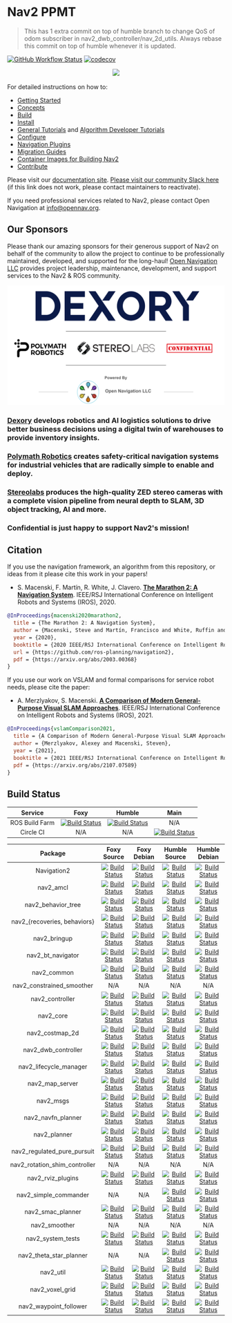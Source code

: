 # Nav2 PPMT

> This has 1 extra commit on top of humble branch to change QoS of odom subscriber in nav2_dwb_controller/nav_2d_utils. Always rebase this commit on top of humble whenever it is updated.

[![GitHub Workflow Status](https://github.com/ros-planning/navigation2/actions/workflows/update_ci_image.yaml/badge.svg)](https://github.com/ros-planning/navigation2/actions/workflows/update_ci_image.yaml)
[![codecov](https://codecov.io/gh/ros-planning/navigation2/branch/main/graph/badge.svg)](https://codecov.io/gh/ros-planning/navigation2)

<p align="center">
  <img height="300" src="doc/nav2_logo.png" />
</p>

For detailed instructions on how to:
- [Getting Started](https://navigation.ros.org/getting_started/index.html)
- [Concepts](https://navigation.ros.org/concepts/index.html)
- [Build](https://navigation.ros.org/development_guides/build_docs/index.html#build)
- [Install](https://navigation.ros.org/development_guides/build_docs/index.html#install)
- [General Tutorials](https://navigation.ros.org/tutorials/index.html) and [Algorithm Developer Tutorials](https://navigation.ros.org/plugin_tutorials/index.html)
- [Configure](https://navigation.ros.org/configuration/index.html)
- [Navigation Plugins](https://navigation.ros.org/plugins/index.html)
- [Migration Guides](https://navigation.ros.org/migration/index.html)
- [Container Images for Building Nav2](https://github.com/orgs/ros-planning/packages/container/package/navigation2)
- [Contribute](https://navigation.ros.org/development_guides/involvement_docs/index.html)

Please visit our [documentation site](https://navigation.ros.org/). [Please visit our community Slack here](https://join.slack.com/t/navigation2/shared_invite/zt-hu52lnnq-cKYjuhTY~sEMbZXL8p9tOw) (if this link does not work, please contact maintainers to reactivate).

If you need professional services related to Nav2, please contact Open Navigation at info@opennav.org.

## Our Sponsors

Please thank our amazing sponsors for their generous support of Nav2 on behalf of the community to allow the project to continue to be professionally maintained, developed, and supported for the long-haul! [Open Navigation LLC](https://www.opennav.org/) provides project leadership, maintenance, development, and support services to the Nav2 & ROS community. 

<p align="center">
  <img src="doc/sponsors_may_2023.png" />
</p>

### [Dexory](https://www.dexory.com/) develops robotics and AI logistics solutions to drive better business decisions using a digital twin of warehouses to provide inventory insights.

### [Polymath Robotics](https://www.polymathrobotics.com/) creates safety-critical navigation systems for industrial vehicles that are radically simple to enable and deploy.

### [Stereolabs](https://www.stereolabs.com/) produces the high-quality ZED stereo cameras with a complete vision pipeline from neural depth to SLAM, 3D object tracking, AI and more.

### Confidential is just happy to support Nav2's mission!


## Citation

If you use the navigation framework, an algorithm from this repository, or ideas from it
please cite this work in your papers!

 - S. Macenski, F. Martín, R. White, J. Clavero. [**The Marathon 2: A Navigation System**](https://arxiv.org/abs/2003.00368). IEEE/RSJ International Conference on Intelligent Robots and Systems (IROS), 2020.
 
 ```bibtex
 @InProceedings{macenski2020marathon2,
   title = {The Marathon 2: A Navigation System},
   author = {Macenski, Steve and Martín, Francisco and White, Ruffin and Ginés Clavero, Jonatan},
   year = {2020},
   booktitle = {2020 IEEE/RSJ International Conference on Intelligent Robots and Systems (IROS)},
   url = {https://github.com/ros-planning/navigation2},
   pdf = {https://arxiv.org/abs/2003.00368}
 }
```

 If you use our work on VSLAM and formal comparisons for service robot needs, please cite the paper:

 - A. Merzlyakov, S. Macenski. [**A Comparison of Modern General-Purpose Visual SLAM Approaches**](https://arxiv.org/abs/2107.07589). IEEE/RSJ International Conference on Intelligent Robots and Systems (IROS), 2021.

 ```bibtex
 @InProceedings{vslamComparison2021,
   title = {A Comparison of Modern General-Purpose Visual SLAM Approaches},
   author = {Merzlyakov, Alexey and Macenski, Steven},
   year = {2021},
   booktitle = {2021 IEEE/RSJ International Conference on Intelligent Robots and Systems (IROS)},
   pdf = {https://arxiv.org/abs/2107.07589}
 }
```

## Build Status

| Service | Foxy  | Humble | Main |
| :---: | :---: | :---: | :---: |
| ROS Build Farm | [![Build Status](http://build.ros2.org/job/Fdev__navigation2__ubuntu_focal_amd64/badge/icon)](http://build.ros2.org/job/Fdev__navigation2__ubuntu_focal_amd64/) | [![Build Status](https://build.ros2.org/job/Hdev__navigation2__ubuntu_jammy_amd64/badge/icon)](https://build.ros2.org/job/Hdev__navigation2__ubuntu_jammy_amd64/) | N/A |
| Circle CI | N/A | N/A | [![Build Status](https://circleci.com/gh/ros-planning/navigation2/tree/main.svg?style=svg)](https://circleci.com/gh/ros-planning/navigation2/tree/main) |


| Package | Foxy Source | Foxy Debian | Humble Source | Humble Debian |
| :---: | :---: | :---: | :---: | :---: |
| Navigation2 | [![Build Status](http://build.ros2.org/job/Fsrc_uF__navigation2__ubuntu_focal__source/badge/icon)](http://build.ros2.org/job/Fsrc_uF__navigation2__ubuntu_focal__source/) | [![Build Status](http://build.ros2.org/job/Fbin_uF64__navigation2__ubuntu_focal_amd64__binary/badge/icon)](http://build.ros2.org/job/Fbin_uF64__navigation2__ubuntu_focal_amd64__binary/) | [![Build Status](https://build.ros2.org/job/Hsrc_uJ__navigation2__ubuntu_jammy__source/badge/icon)](https://build.ros2.org/job/Hsrc_uJ__navigation2__ubuntu_jammy__source/) | [![Build Status](https://build.ros2.org/job/Hbin_uJ64__navigation2__ubuntu_jammy_amd64__binary/badge/icon)](https://build.ros2.org/job/Hbin_uJ64__navigation2__ubuntu_jammy_amd64__binary/) | 
| nav2_amcl | [![Build Status](http://build.ros2.org/job/Fsrc_uF__nav2_amcl__ubuntu_focal__source/badge/icon)](http://build.ros2.org/job/Fsrc_uF__nav2_amcl__ubuntu_focal__source/) | [![Build Status](http://build.ros2.org/job/Fbin_uF64__nav2_amcl__ubuntu_focal_amd64__binary/badge/icon)](http://build.ros2.org/job/Fbin_uF64__nav2_amcl__ubuntu_focal_amd64__binary/) | [![Build Status](https://build.ros2.org/job/Hsrc_uJ__nav2_amcl__ubuntu_jammy__source/badge/icon)](https://build.ros2.org/job/Hsrc_uJ__nav2_amcl__ubuntu_jammy__source/) | [![Build Status](https://build.ros2.org/job/Hbin_uJ64__nav2_amcl__ubuntu_jammy_amd64__binary/badge/icon)](https://build.ros2.org/job/Hbin_uJ64__nav2_amcl__ubuntu_jammy_amd64__binary/) |
| nav2_behavior_tree | [![Build Status](http://build.ros2.org/job/Fsrc_uF__nav2_behavior_tree__ubuntu_focal__source/badge/icon)](http://build.ros2.org/job/Fsrc_uF__nav2_behavior_tree__ubuntu_focal__source/) | [![Build Status](http://build.ros2.org/job/Fbin_uF64__nav2_behavior_tree__ubuntu_focal_amd64__binary/badge/icon)](http://build.ros2.org/job/Fbin_uF64__nav2_behavior_tree__ubuntu_focal_amd64__binary/) | [![Build Status](https://build.ros2.org/job/Hsrc_uJ__nav2_behavior_tree__ubuntu_jammy__source/badge/icon)](https://build.ros2.org/job/Hsrc_uJ__nav2_behavior_tree__ubuntu_jammy__source/) | [![Build Status](https://build.ros2.org/job/Hbin_uJ64__nav2_behavior_tree__ubuntu_jammy_amd64__binary/badge/icon)](https://build.ros2.org/job/Hbin_uJ64__nav2_behavior_tree__ubuntu_jammy_amd64__binary/) | 
| nav2_{recoveries, behaviors} | [![Build Status](http://build.ros2.org/job/Fsrc_uF__nav2_recoveries__ubuntu_focal__source/badge/icon)](http://build.ros2.org/job/Fsrc_uF__nav2_recoveries__ubuntu_focal__source/) | [![Build Status](http://build.ros2.org/job/Fbin_uF64__nav2_recoveries__ubuntu_focal_amd64__binary/badge/icon)](http://build.ros2.org/job/Fbin_uF64__nav2_recoveries__ubuntu_focal_amd64__binary/) | [![Build Status](https://build.ros2.org/job/Hsrc_uJ__nav2_behaviors__ubuntu_jammy__source/badge/icon)](https://build.ros2.org/job/Hsrc_uJ__nav2_behaviors__ubuntu_jammy__source/) | [![Build Status](https://build.ros2.org/job/Hbin_uJ64__nav2_behaviors__ubuntu_jammy_amd64__binary/badge/icon)](https://build.ros2.org/job/Hbin_uJ64__nav2_behaviors__ubuntu_jammy_amd64__binary/) |
| nav2_bringup | [![Build Status](http://build.ros2.org/job/Fsrc_uF__nav2_bringup__ubuntu_focal__source/badge/icon)](http://build.ros2.org/job/Fsrc_uF__nav2_bringup__ubuntu_focal__source/) | [![Build Status](http://build.ros2.org/job/Fbin_uF64__nav2_bringup__ubuntu_focal_amd64__binary/badge/icon)](http://build.ros2.org/job/Fbin_uF64__nav2_bringup__ubuntu_focal_amd64__binary/) | [![Build Status](https://build.ros2.org/job/Hsrc_uJ__nav2_bringup__ubuntu_jammy__source/badge/icon)](https://build.ros2.org/job/Hsrc_uJ__nav2_bringup__ubuntu_jammy__source/) | [![Build Status](https://build.ros2.org/job/Hbin_uJ64__nav2_bringup__ubuntu_jammy_amd64__binary/badge/icon)](https://build.ros2.org/job/Hbin_uJ64__nav2_bringup__ubuntu_jammy_amd64__binary/) |
| nav2_bt_navigator | [![Build Status](http://build.ros2.org/job/Fsrc_uF__nav2_bt_navigator__ubuntu_focal__source/badge/icon)](http://build.ros2.org/job/Fsrc_uF__nav2_bt_navigator__ubuntu_focal__source/) | [![Build Status](http://build.ros2.org/job/Fbin_uF64__nav2_bt_navigator__ubuntu_focal_amd64__binary/badge/icon)](http://build.ros2.org/job/Fbin_uF64__nav2_bt_navigator__ubuntu_focal_amd64__binary/) | [![Build Status](https://build.ros2.org/job/Hsrc_uJ__nav2_bt_navigator__ubuntu_jammy__source/badge/icon)](https://build.ros2.org/job/Hsrc_uJ__nav2_bt_navigator__ubuntu_jammy__source/) | [![Build Status](https://build.ros2.org/job/Hbin_uJ64__nav2_bt_navigator__ubuntu_jammy_amd64__binary/badge/icon)](https://build.ros2.org/job/Hbin_uJ64__nav2_bt_navigator__ubuntu_jammy_amd64__binary/) |
| nav2_common | [![Build Status](http://build.ros2.org/job/Fsrc_uF__nav2_common__ubuntu_focal__source/badge/icon)](http://build.ros2.org/job/Fsrc_uF__nav2_common__ubuntu_focal__source/) | [![Build Status](http://build.ros2.org/job/Fbin_uF64__nav2_common__ubuntu_focal_amd64__binary/badge/icon)](http://build.ros2.org/job/Fbin_uF64__nav2_common__ubuntu_focal_amd64__binary/) | [![Build Status](https://build.ros2.org/job/Hsrc_uJ__nav2_common__ubuntu_jammy__source/badge/icon)](https://build.ros2.org/job/Hsrc_uJ__nav2_common__ubuntu_jammy__source/) | [![Build Status](https://build.ros2.org/job/Hbin_uJ64__nav2_common__ubuntu_jammy_amd64__binary/badge/icon)](https://build.ros2.org/job/Hbin_uJ64__nav2_common__ubuntu_jammy_amd64__binary/) |
| nav2_constrained_smoother | N/A | N/A | N/A | N/A | [![Build Status](https://build.ros2.org/job/Hsrc_uJ__nav2_constrained_smoother__ubuntu_jammy__source/badge/icon)](https://build.ros2.org/job/Hsrc_uJ__nav2_constrained_smoother__ubuntu_jammy__source/) | [![Build Status](https://build.ros2.org/job/Hbin_uJ64__nav2_constrained_smoother__ubuntu_jammy_amd64__binary/badge/icon)](https://build.ros2.org/job/Hbin_uJ64__nav2_constrained_smoother__ubuntu_jammy_amd64__binary/) |
| nav2_controller | [![Build Status](http://build.ros2.org/job/Fsrc_uF__nav2_controller__ubuntu_focal__source/badge/icon)](http://build.ros2.org/job/Fsrc_uF__nav2_controller__ubuntu_focal__source/) | [![Build Status](http://build.ros2.org/job/Fbin_uF64__nav2_controller__ubuntu_focal_amd64__binary/badge/icon)](http://build.ros2.org/job/Fbin_uF64__nav2_controller__ubuntu_focal_amd64__binary/) | [![Build Status](https://build.ros2.org/job/Hsrc_uJ__nav2_controller__ubuntu_jammy__source/badge/icon)](https://build.ros2.org/job/Hsrc_uJ__nav2_controller__ubuntu_jammy__source/) | [![Build Status](https://build.ros2.org/job/Hbin_uJ64__nav2_controller__ubuntu_jammy_amd64__binary/badge/icon)](https://build.ros2.org/job/Hbin_uJ64__nav2_controller__ubuntu_jammy_amd64__binary/) |
| nav2_core | [![Build Status](http://build.ros2.org/job/Fsrc_uF__nav2_core__ubuntu_focal__source/badge/icon)](http://build.ros2.org/job/Fsrc_uF__nav2_core__ubuntu_focal__source/) | [![Build Status](http://build.ros2.org/job/Fbin_uF64__nav2_core__ubuntu_focal_amd64__binary/badge/icon)](http://build.ros2.org/job/Fbin_uF64__nav2_core__ubuntu_focal_amd64__binary/) | [![Build Status](https://build.ros2.org/job/Hsrc_uJ__nav2_core__ubuntu_jammy__source/badge/icon)](https://build.ros2.org/job/Hsrc_uJ__nav2_core__ubuntu_jammy__source/) | [![Build Status](https://build.ros2.org/job/Hbin_uJ64__nav2_core__ubuntu_jammy_amd64__binary/badge/icon)](https://build.ros2.org/job/Hbin_uJ64__nav2_core__ubuntu_jammy_amd64__binary/) |
| nav2_costmap_2d | [![Build Status](http://build.ros2.org/job/Fsrc_uF__nav2_costmap_2d__ubuntu_focal__source/badge/icon)](http://build.ros2.org/job/Fsrc_uF__nav2_costmap_2d__ubuntu_focal__source/) | [![Build Status](http://build.ros2.org/job/Fbin_uF64__nav2_costmap_2d__ubuntu_focal_amd64__binary/badge/icon)](http://build.ros2.org/job/Fbin_uF64__nav2_costmap_2d__ubuntu_focal_amd64__binary/) | [![Build Status](https://build.ros2.org/job/Hsrc_uJ__nav2_costmap_2d__ubuntu_jammy__source/badge/icon)](https://build.ros2.org/job/Hsrc_uJ__nav2_costmap_2d__ubuntu_jammy__source/) | [![Build Status](https://build.ros2.org/job/Hbin_uJ64__nav2_costmap_2d__ubuntu_jammy_amd64__binary/badge/icon)](https://build.ros2.org/job/Hbin_uJ64__nav2_costmap_2d__ubuntu_jammy_amd64__binary/) |
| nav2_dwb_controller | [![Build Status](http://build.ros2.org/job/Fsrc_uF__nav2_dwb_controller__ubuntu_focal__source/badge/icon)](http://build.ros2.org/job/Fsrc_uF__nav2_dwb_controller__ubuntu_focal__source/) | [![Build Status](http://build.ros2.org/job/Fbin_uF64__nav2_dwb_controller__ubuntu_focal_amd64__binary/badge/icon)](http://build.ros2.org/job/Fbin_uF64__nav2_dwb_controller__ubuntu_focal_amd64__binary/) | [![Build Status](https://build.ros2.org/job/Hsrc_uJ__nav2_dwb_controller__ubuntu_jammy__source/badge/icon)](https://build.ros2.org/job/Hsrc_uJ__nav2_dwb_controller__ubuntu_jammy__source/) | [![Build Status](https://build.ros2.org/job/Hbin_uJ64__nav2_dwb_controller__ubuntu_jammy_amd64__binary/badge/icon)](https://build.ros2.org/job/Hbin_uJ64__nav2_dwb_controller__ubuntu_jammy_amd64__binary/) |
| nav2_lifecycle_manager | [![Build Status](http://build.ros2.org/job/Fsrc_uF__nav2_lifecycle_manager__ubuntu_focal__source/badge/icon)](http://build.ros2.org/job/Fsrc_uF__nav2_lifecycle_manager__ubuntu_focal__source/) | [![Build Status](http://build.ros2.org/job/Fbin_uF64__nav2_lifecycle_manager__ubuntu_focal_amd64__binary/badge/icon)](http://build.ros2.org/job/Fbin_uF64__nav2_lifecycle_manager__ubuntu_focal_amd64__binary/) | [![Build Status](https://build.ros2.org/job/Hsrc_uJ__nav2_lifecycle_manager__ubuntu_jammy__source/badge/icon)](https://build.ros2.org/job/Hsrc_uJ__nav2_lifecycle_manager__ubuntu_jammy__source/) | [![Build Status](https://build.ros2.org/job/Hbin_uJ64__nav2_lifecycle_manager__ubuntu_jammy_amd64__binary/badge/icon)](https://build.ros2.org/job/Hbin_uJ64__nav2_lifecycle_manager__ubuntu_jammy_amd64__binary/) |
| nav2_map_server | [![Build Status](http://build.ros2.org/job/Fsrc_uF__nav2_map_server__ubuntu_focal__source/badge/icon)](http://build.ros2.org/job/Fsrc_uF__nav2_map_server__ubuntu_focal__source/) | [![Build Status](http://build.ros2.org/job/Fbin_uF64__nav2_map_server__ubuntu_focal_amd64__binary/badge/icon)](http://build.ros2.org/job/Fbin_uF64__nav2_map_server__ubuntu_focal_amd64__binary/) | [![Build Status](https://build.ros2.org/job/Hsrc_uJ__nav2_map_server__ubuntu_jammy__source/badge/icon)](https://build.ros2.org/job/Hsrc_uJ__nav2_map_server__ubuntu_jammy__source/) | [![Build Status](https://build.ros2.org/job/Hbin_uJ64__nav2_map_server__ubuntu_jammy_amd64__binary/badge/icon)](https://build.ros2.org/job/Hbin_uJ64__nav2_map_server__ubuntu_jammy_amd64__binary/) |
| nav2_msgs | [![Build Status](http://build.ros2.org/job/Fsrc_uF__nav2_msgs__ubuntu_focal__source/badge/icon)](http://build.ros2.org/job/Fsrc_uF__nav2_msgs__ubuntu_focal__source/) | [![Build Status](http://build.ros2.org/job/Fbin_uF64__nav2_msgs__ubuntu_focal_amd64__binary/badge/icon)](http://build.ros2.org/job/Fbin_uF64__nav2_msgs__ubuntu_focal_amd64__binary/) | [![Build Status](https://build.ros2.org/job/Hsrc_uJ__nav2_msgs__ubuntu_jammy__source/badge/icon)](https://build.ros2.org/job/Hsrc_uJ__nav2_msgs__ubuntu_jammy__source/) | [![Build Status](https://build.ros2.org/job/Hbin_uJ64__nav2_msgs__ubuntu_jammy_amd64__binary/badge/icon)](https://build.ros2.org/job/Hbin_uJ64__nav2_msgs__ubuntu_jammy_amd64__binary/) |
| nav2_navfn_planner | [![Build Status](http://build.ros2.org/job/Fsrc_uF__nav2_navfn_planner__ubuntu_focal__source/badge/icon)](http://build.ros2.org/job/Fsrc_uF__nav2_navfn_planner__ubuntu_focal__source/) | [![Build Status](http://build.ros2.org/job/Fbin_uF64__nav2_navfn_planner__ubuntu_focal_amd64__binary/badge/icon)](http://build.ros2.org/job/Fbin_uF64__nav2_navfn_planner__ubuntu_focal_amd64__binary/) | [![Build Status](https://build.ros2.org/job/Hsrc_uJ__nav2_navfn_planner__ubuntu_jammy__source/badge/icon)](https://build.ros2.org/job/Hsrc_uJ__nav2_navfn_planner__ubuntu_jammy__source/) | [![Build Status](https://build.ros2.org/job/Hbin_uJ64__nav2_navfn_planner__ubuntu_jammy_amd64__binary/badge/icon)](https://build.ros2.org/job/Hbin_uJ64__nav2_navfn_planner__ubuntu_jammy_amd64__binary/) |
| nav2_planner | [![Build Status](http://build.ros2.org/job/Fsrc_uF__nav2_planner__ubuntu_focal__source/badge/icon)](http://build.ros2.org/job/Fsrc_uF__nav2_planner__ubuntu_focal__source/) | [![Build Status](http://build.ros2.org/job/Fbin_uF64__nav2_planner__ubuntu_focal_amd64__binary/badge/icon)](http://build.ros2.org/job/Fbin_uF64__nav2_planner__ubuntu_focal_amd64__binary/) | [![Build Status](https://build.ros2.org/job/Hsrc_uJ__nav2_planner__ubuntu_jammy__source/badge/icon)](https://build.ros2.org/job/Hsrc_uJ__nav2_planner__ubuntu_jammy__source/) | [![Build Status](https://build.ros2.org/job/Hbin_uJ64__nav2_planner__ubuntu_jammy_amd64__binary/badge/icon)](https://build.ros2.org/job/Hbin_uJ64__nav2_planner__ubuntu_jammy_amd64__binary/) |
| nav2_regulated_pure_pursuit | [![Build Status](http://build.ros2.org/job/Fsrc_uF__nav2_regulated_pure_pursuit_controller__ubuntu_focal__source/badge/icon)](http://build.ros2.org/job/Fsrc_uF__nav2_regulated_pure_pursuit_controller__ubuntu_focal__source/) | [![Build Status](http://build.ros2.org/job/Fbin_uF64__nav2_regulated_pure_pursuit_controller__ubuntu_focal_amd64__binary/badge/icon)](https://build.ros2.org/job/Fbin_uF64__nav2_regulated_pure_pursuit_controller__ubuntu_focal_amd64__binary/) | [![Build Status](https://build.ros2.org/job/Hsrc_uJ__nav2_regulated_pure_pursuit_controller__ubuntu_jammy__source/badge/icon)](https://build.ros2.org/job/Hsrc_uJ__nav2_regulated_pure_pursuit_controller__ubuntu_jammy__source/) | [![Build Status](https://build.ros2.org/job/Hbin_uJ64__nav2_regulated_pure_pursuit_controller__ubuntu_jammy_amd64__binary/badge/icon)](https://build.ros2.org/job/Hbin_uJ64__nav2_regulated_pure_pursuit_controller__ubuntu_jammy_amd64__binary/) | 
| nav2_rotation_shim_controller | N/A | N/A | N/A | N/A | [![Build Status](https://build.ros2.org/job/Hsrc_uJ__nav2_rotation_shim_controller__ubuntu_jammy__source/badge/icon)](https://build.ros2.org/job/Hsrc_uJ__nav2_rotation_shim_controller__ubuntu_jammy__source/) | [![Build Status](https://build.ros2.org/job/Hbin_uJ64__nav2_rotation_shim_controller__ubuntu_jammy_amd64__binary/badge/icon)](https://build.ros2.org/job/Hbin_uJ64__nav2_rotation_shim_controller__ubuntu_jammy_amd64__binary/) |
| nav2_rviz_plugins | [![Build Status](http://build.ros2.org/job/Fsrc_uF__nav2_rviz_plugins__ubuntu_focal__source/badge/icon)](http://build.ros2.org/job/Fsrc_uF__nav2_rviz_plugins__ubuntu_focal__source/) | [![Build Status](http://build.ros2.org/job/Fbin_uF64__nav2_rviz_plugins__ubuntu_focal_amd64__binary/badge/icon)](http://build.ros2.org/job/Fbin_uF64__nav2_rviz_plugins__ubuntu_focal_amd64__binary/) | [![Build Status](https://build.ros2.org/job/Hsrc_uJ__nav2_rviz_plugins__ubuntu_jammy__source/badge/icon)](https://build.ros2.org/job/Hsrc_uJ__nav2_rviz_plugins__ubuntu_jammy__source/) | [![Build Status](https://build.ros2.org/job/Hbin_uJ64__nav2_rviz_plugins__ubuntu_jammy_amd64__binary/badge/icon)](https://build.ros2.org/job/Hbin_uJ64__nav2_rviz_plugins__ubuntu_jammy_amd64__binary/) |
| nav2_simple_commander | N/A | N/A | [![Build Status](https://build.ros2.org/job/Hsrc_uJ__nav2_simple_commander__ubuntu_jammy__source/badge/icon)](https://build.ros2.org/job/Hsrc_uJ__nav2_simple_commander__ubuntu_jammy__source/) | [![Build Status](https://build.ros2.org/job/Hbin_uJ64__nav2_simple_commander__ubuntu_jammy_amd64__binary/badge/icon)](https://build.ros2.org/job/Hbin_uJ64__nav2_simple_commander__ubuntu_jammy_amd64__binary/) |
| nav2_smac_planner | [![Build Status](http://build.ros2.org/job/Fsrc_uF__smac_planner__ubuntu_focal__source/badge/icon)](http://build.ros2.org/job/Fsrc_uF__smac_planner__ubuntu_focal__source/) | [![Build Status](http://build.ros2.org/job/Fbin_uF64__smac_planner__ubuntu_focal_amd64__binary/badge/icon)](http://build.ros2.org/job/Fbin_uF64__smac_planner__ubuntu_focal_amd64__binary/) | [![Build Status](https://build.ros2.org/job/Hsrc_uJ__nav2_smac_planner__ubuntu_jammy__source/badge/icon)](https://build.ros2.org/job/Hsrc_uJ__nav2_smac_planner__ubuntu_jammy__source/) | [![Build Status](https://build.ros2.org/job/Hbin_uJ64__nav2_smac_planner__ubuntu_jammy_amd64__binary/badge/icon)](https://build.ros2.org/job/Hbin_uJ64__nav2_smac_planner__ubuntu_jammy_amd64__binary/) | 
| nav2_smoother | N/A | N/A | N/A | N/A | [![Build Status](https://build.ros2.org/job/Hsrc_uJ__nav2_smoother__ubuntu_jammy__source/badge/icon)](https://build.ros2.org/job/Hsrc_uJ__nav2_smoother__ubuntu_jammy__source/) | [![Build Status](https://build.ros2.org/job/Hbin_uJ64__nav2_smoother__ubuntu_jammy_amd64__binary/badge/icon)](https://build.ros2.org/job/Hbin_uJ64__nav2_smoother__ubuntu_jammy_amd64__binary/) |
| nav2_system_tests | [![Build Status](http://build.ros2.org/job/Fsrc_uF__nav2_system_tests__ubuntu_focal__source/badge/icon)](http://build.ros2.org/job/Fsrc_uF__nav2_system_tests__ubuntu_focal__source/) | [![Build Status](http://build.ros2.org/job/Fbin_uF64__nav2_system_tests__ubuntu_focal_amd64__binary/badge/icon)](http://build.ros2.org/job/Fbin_uF64__nav2_system_tests__ubuntu_focal_amd64__binary/) | [![Build Status](https://build.ros2.org/job/Hsrc_uJ__nav2_system_tests__ubuntu_jammy__source/badge/icon)](https://build.ros2.org/job/Hsrc_uJ__nav2_system_tests__ubuntu_jammy__source/) | [![Build Status](https://build.ros2.org/job/Hbin_uJ64__nav2_system_tests__ubuntu_jammy_amd64__binary/badge/icon)](https://build.ros2.org/job/Hbin_uJ64__nav2_system_tests__ubuntu_jammy_amd64__binary/) |
| nav2_theta_star_planner | N/A | N/A | [![Build Status](https://build.ros2.org/job/Hsrc_uJ__nav2_theta_star_planner__ubuntu_jammy__source/badge/icon)](https://build.ros2.org/job/Hsrc_uJ__nav2_theta_star_planner__ubuntu_jammy__source/) | [![Build Status](https://build.ros2.org/job/Hbin_uJ64__nav2_theta_star_planner__ubuntu_jammy_amd64__binary/badge/icon)](https://build.ros2.org/job/Hbin_uJ64__nav2_theta_star_planner__ubuntu_jammy_amd64__binary/) |
| nav2_util | [![Build Status](http://build.ros2.org/job/Fsrc_uF__nav2_util__ubuntu_focal__source/badge/icon)](http://build.ros2.org/job/Fsrc_uF__nav2_util__ubuntu_focal__source/) | [![Build Status](http://build.ros2.org/job/Fbin_uF64__nav2_util__ubuntu_focal_amd64__binary/badge/icon)](http://build.ros2.org/job/Fbin_uF64__nav2_util__ubuntu_focal_amd64__binary/) | [![Build Status](https://build.ros2.org/job/Hsrc_uJ__nav2_util__ubuntu_jammy__source/badge/icon)](https://build.ros2.org/job/Hsrc_uJ__nav2_util__ubuntu_jammy__source/) | [![Build Status](https://build.ros2.org/job/Hbin_uJ64__nav2_util__ubuntu_jammy_amd64__binary/badge/icon)](https://build.ros2.org/job/Hbin_uJ64__nav2_util__ubuntu_jammy_amd64__binary/) |
| nav2_voxel_grid | [![Build Status](https://build.ros2.org/job/Fsrc_uF__nav2_voxel_grid__ubuntu_focal__source/badge/icon)](https://build.ros2.org/job/Fsrc_uF__nav2_voxel_grid__ubuntu_focal__source/) | [![Build Status](https://build.ros2.org/job/Fbin_uF64__nav2_voxel_grid__ubuntu_focal_amd64__binary/badge/icon)](https://build.ros2.org/job/Fbin_uF64__nav2_voxel_grid__ubuntu_focal_amd64__binary/) | [![Build Status](https://build.ros2.org/job/Hsrc_uJ__nav2_voxel_grid__ubuntu_jammy__source/badge/icon)](https://build.ros2.org/job/Hsrc_uJ__nav2_voxel_grid__ubuntu_jammy__source/) | [![Build Status](https://build.ros2.org/job/Hbin_uJ64__nav2_voxel_grid__ubuntu_jammy_amd64__binary/badge/icon)](https://build.ros2.org/job/Hbin_uJ64__nav2_voxel_grid__ubuntu_jammy_amd64__binary/) |
| nav2_waypoint_follower | [![Build Status](http://build.ros2.org/job/Fsrc_uF__nav2_waypoint_follower__ubuntu_focal__source/badge/icon)](http://build.ros2.org/job/Fsrc_uF__nav2_waypoint_follower__ubuntu_focal__source/) | [![Build Status](http://build.ros2.org/job/Fbin_uF64__nav2_waypoint_follower__ubuntu_focal_amd64__binary/badge/icon)](http://build.ros2.org/job/Fbin_uF64__nav2_waypoint_follower__ubuntu_focal_amd64__binary/) | [![Build Status](https://build.ros2.org/job/Hsrc_uJ__nav2_waypoint_follower__ubuntu_jammy__source/badge/icon)](https://build.ros2.org/job/Hsrc_uJ__nav2_waypoint_follower__ubuntu_jammy__source/) | [![Build Status](https://build.ros2.org/job/Hbin_uJ64__nav2_waypoint_follower__ubuntu_jammy_amd64__binary/badge/icon)](https://build.ros2.org/job/Hbin_uJ64__nav2_waypoint_follower__ubuntu_jammy_amd64__binary/) |
